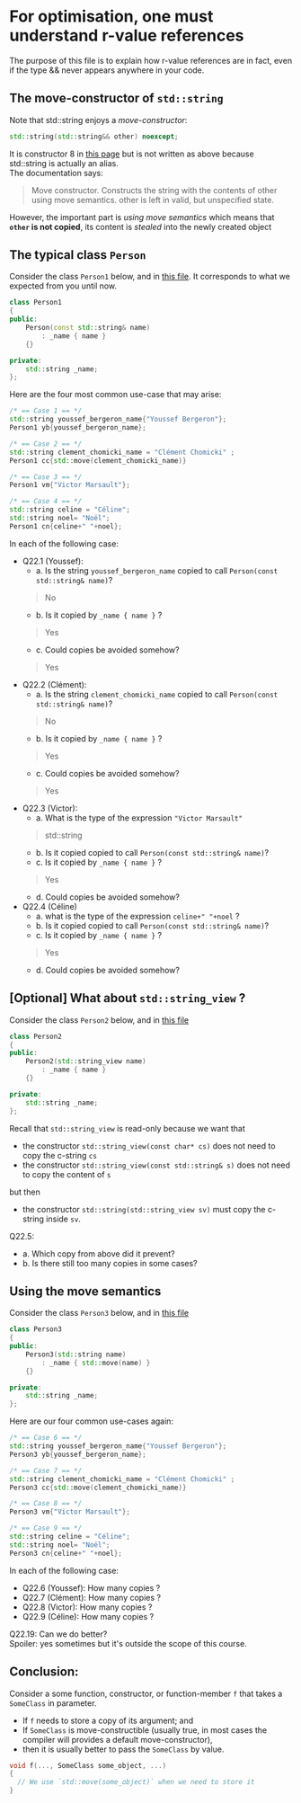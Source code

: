 For optimisation, one must understand r-value references
=========================================================

The purpose of this file is to explain how r-value references are in fact, even if the type && never
appears anywhere in your code.

The move-constructor of `std::string`
--------------------------------------

Note that std::string enjoys a *move-constructor*:
```C++
std::string(std::string&& other) noexcept;
```
It is constructor 8 in [this page](https://en.cppreference.com/w/cpp/string/basic_string/basic_string) but is not written as above because std::string is actually an alias.  
The documentation says:

> Move constructor. Constructs the string with the contents of other using 
> move semantics. other is left in valid, but unspecified state.

However, the important part is *using move semantics* which means that **`other` is not copied**, its content is *stealed* into the newly created object

The typical class `Person`
---------------------------

Consider the class `Person1` below, and in [this file](../../lib/Person1.hpp). It corresponds to what we expected from you until now.
```C++
class Person1
{
public:
    Person(const std::string& name)
        : _name { name }
    {}

private:
    std::string _name;
};
```

Here are the four most common use-case that may arise:
```C++
/* == Case 1 == */
std::string youssef_bergeron_name{"Youssef Bergeron"};
Person1 yb{youssef_bergeron_name}; 

/* == Case 2 == */
std::string clement_chomicki_name = "Clément Chomicki" ;
Person1 cc{std::move(clement_chomicki_name)}

/* == Case 3 == */
Person1 vm{"Victor Marsault"};

/* == Case 4 == */
std::string celine = "Céline";
std::string noel= "Noël";
Person1 cn{celine+" "+noel};
```

In each of the following case:

- Q22.1 (Youssef):
  * a. Is the string `youssef_bergeron_name` copied to call `Person(const std::string& name)`?
  > No
  * b. Is it copied by `_name { name }` ?
  > Yes
  * c. Could copies be avoided somehow?
  > Yes
- Q22.2 (Clément):
  * a. Is the string `clement_chomicki_name` copied to call `Person(const std::string& name)`?
  > No
  * b. Is it copied by `_name { name }` ?
  > Yes
  * c. Could copies be avoided somehow?
  > Yes
- Q22.3 (Victor): 
  * a. What is the type of the expression `"Victor Marsault"`
  > std::string
  * b. Is it copied copied to call `Person(const std::string& name)`?
  * c. Is it copied by `_name { name }` ?
  > Yes
  * d. Could copies be avoided somehow?
- Q22.4 (Céline)
  * a. what is the type of the expression `celine+" "+noel` ?
  * b. Is it copied copied to call `Person(const std::string& name)`?
  * c. Is it copied by `_name { name }` ?
  > Yes
  * d. Could copies be avoided somehow?


[Optional] What about `std::string_view` ?
------------------------------------------

Consider the class `Person2` below, and in [this file](../../lib/Person2.hpp)
```C++
class Person2
{
public:
    Person2(std::string_view name)
        : _name { name }
    {}

private:
    std::string _name;
};
```

Recall that `std::string_view` is read-only because we want that

- the constructor `std::string_view(const char* cs)` does not need to copy the c-string `cs`
- the constructor `std::string_view(const std::string& s)` does not need to copy the content of `s`

but then

- the constructor `std::string(std::string_view sv)` must copy the c-string inside `sv`.
 

Q22.5: 
  * a. Which copy from above did it prevent?
  * b. Is there still too many copies in some cases?


Using the move semantics
------------------------

Consider the class `Person3` below, and in [this file](../../lib/Person3.hpp)
```C++
class Person3
{
public:
    Person3(std::string name)
        : _name { std::move(name) }
    {}

private:
    std::string _name;
};
```


Here are our four common use-cases again:
```C++
/* == Case 6 == */
std::string youssef_bergeron_name{"Youssef Bergeron"};
Person3 yb{youssef_bergeron_name}; 

/* == Case 7 == */
std::string clement_chomicki_name = "Clément Chomicki" ;
Person3 cc{std::move(clement_chomicki_name)}

/* == Case 8 == */
Person3 vm{"Victor Marsault"};

/* == Case 9 == */
std::string celine = "Céline";
std::string noel= "Noël";
Person3 cn{celine+" "+noel};
```

In each of the following case:

- Q22.6 (Youssef): How many copies ? 
- Q22.7 (Clément): How many copies ?
- Q22.8 (Victor): How many copies ?
- Q22.9 (Céline): How many copies ?


Q22.19: Can we do better?  
Spoiler: yes sometimes but it's outside the scope of this course.



Conclusion: 
-----------
Consider a some function, constructor, or function-member  `f` that takes a `SomeClass` in parameter.

- If `f` needs to store a copy of its argument; and
- If `SomeClass` is move-constructible (usually true, in most cases the compiler will provides a default move-constructor), 
- then it is usually better to pass the `SomeClass` by value.
```C++
void f(..., SomeClass some_object, ...)
{
  // We use `std::move(some_object)` when we need to store it
}
```